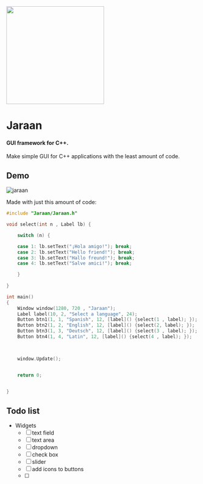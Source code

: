 <img src="https://github.com/Kuvrot/Jaraan/assets/23508114/e934a4c8-9e21-404b-9a3b-555043bd4470" width=256>

# Jaraan
#### GUI framework for C++.
Make simple GUI for C++ applications with the least amount of code.

## Demo

![jaraan](https://github.com/Kuvrot/Jaraan/assets/23508114/974544a5-f4b6-4ec9-b8f9-bbc346fd574b)

Made with just this amount of code: 

```c++
#include "Jaraan/Jaraan.h"

void select(int n , Label lb) {

    switch (n) {

    case 1: lb.setText("¡Hola amigo!"); break;
    case 2: lb.setText("Hello friend!"); break;
    case 3: lb.setText("Hallo freund!"); break;
    case 4: lb.setText("Salve amici!"); break;

    }
    
}

int main()
{   
    Window window(1280, 720 , "Jaraan");
    Label label(10, 2, "Select a language", 24);
    Button btn1(1, 1, "Spanish", 12, [label]() {select(1 , label); });
    Button btn2(1, 2, "English", 12, [label]() {select(2, label); });
    Button btn3(1, 3, "Deutsch", 12, [label]() {select(3 , label); });
    Button btn4(1, 4, "Latin", 12, [label]() {select(4 , label); });

    

    window.Update();


    return 0;

    
}
```

## Todo list
- Widgets
  * [ ] text field
  * [ ] text area
  * [ ] dropdown
  * [ ] check box
  * [ ] slider
  * [ ] add icons to buttons
  * [ ] 
